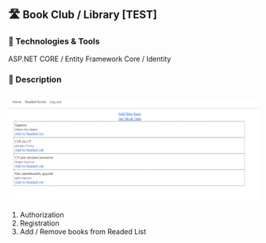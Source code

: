 ## 🛣️ Book Club / Library [TEST]

### 🔧 Technologies & Tools
ASP.NET CORE / Entity Framework Core / Identity

### 📜 Description
![](https://github.com/nopills/Library-App/blob/master/Library%20App/assets/book%20club.png)
--------------------------------------------------
1. Authorization
2. Registration
3. Add / Remove books from Readed List

